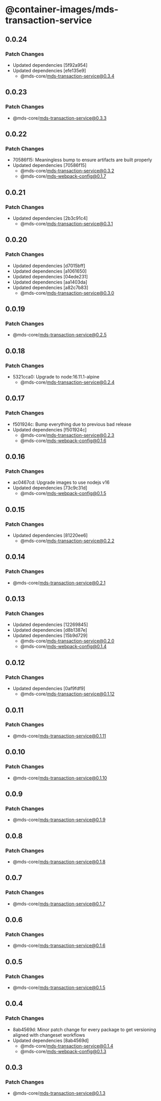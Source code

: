 # @container-images/mds-transaction-service

## 0.0.24

### Patch Changes

- Updated dependencies [5f92a954]
- Updated dependencies [efe135e9]
  - @mds-core/mds-transaction-service@0.3.4

## 0.0.23

### Patch Changes

- @mds-core/mds-transaction-service@0.3.3

## 0.0.22

### Patch Changes

- 70586f15: Meaningless bump to ensure artifacts are built properly
- Updated dependencies [70586f15]
  - @mds-core/mds-transaction-service@0.3.2
  - @mds-core/mds-webpack-config@0.1.7

## 0.0.21

### Patch Changes

- Updated dependencies [2b3c91c4]
  - @mds-core/mds-transaction-service@0.3.1

## 0.0.20

### Patch Changes

- Updated dependencies [d7015bff]
- Updated dependencies [a1061650]
- Updated dependencies [04ede231]
- Updated dependencies [aa1403da]
- Updated dependencies [a82c7b83]
  - @mds-core/mds-transaction-service@0.3.0

## 0.0.19

### Patch Changes

- @mds-core/mds-transaction-service@0.2.5

## 0.0.18

### Patch Changes

- 5321cca0: Upgrade to node:16.11.1-alpine
  - @mds-core/mds-transaction-service@0.2.4

## 0.0.17

### Patch Changes

- f501924c: Bump everything due to previous bad release
- Updated dependencies [f501924c]
  - @mds-core/mds-transaction-service@0.2.3
  - @mds-core/mds-webpack-config@0.1.6

## 0.0.16

### Patch Changes

- ac0467cd: Upgrade images to use nodejs v16
- Updated dependencies [73c9c31d]
  - @mds-core/mds-webpack-config@0.1.5

## 0.0.15

### Patch Changes

- Updated dependencies [81220ee6]
  - @mds-core/mds-transaction-service@0.2.2

## 0.0.14

### Patch Changes

- @mds-core/mds-transaction-service@0.2.1

## 0.0.13

### Patch Changes

- Updated dependencies [12269845]
- Updated dependencies [d8b1387e]
- Updated dependencies [15b9d729]
  - @mds-core/mds-transaction-service@0.2.0
  - @mds-core/mds-webpack-config@0.1.4

## 0.0.12

### Patch Changes

- Updated dependencies [0af9fdf9]
  - @mds-core/mds-transaction-service@0.1.12

## 0.0.11

### Patch Changes

- @mds-core/mds-transaction-service@0.1.11

## 0.0.10

### Patch Changes

- @mds-core/mds-transaction-service@0.1.10

## 0.0.9

### Patch Changes

- @mds-core/mds-transaction-service@0.1.9

## 0.0.8

### Patch Changes

- @mds-core/mds-transaction-service@0.1.8

## 0.0.7

### Patch Changes

- @mds-core/mds-transaction-service@0.1.7

## 0.0.6

### Patch Changes

- @mds-core/mds-transaction-service@0.1.6

## 0.0.5

### Patch Changes

- @mds-core/mds-transaction-service@0.1.5

## 0.0.4

### Patch Changes

- 8ab4569d: Minor patch change for every package to get versioning aligned with changeset workflows
- Updated dependencies [8ab4569d]
  - @mds-core/mds-transaction-service@0.1.4
  - @mds-core/mds-webpack-config@0.1.3

## 0.0.3

### Patch Changes

- @mds-core/mds-transaction-service@0.1.3

